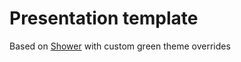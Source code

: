 # Presentation template

Based on [Shower](https://github.com/shower/shower) with custom green theme overrides